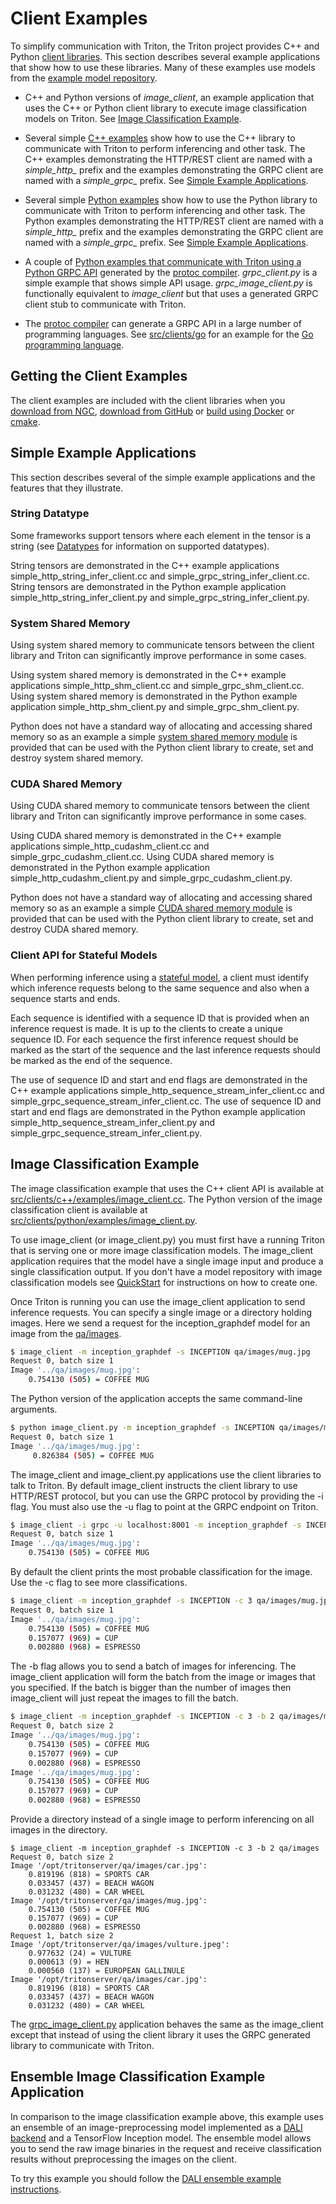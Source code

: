 <!--
# Copyright (c) 2018-2020, NVIDIA CORPORATION. All rights reserved.
#
# Redistribution and use in source and binary forms, with or without
# modification, are permitted provided that the following conditions
# are met:
#  * Redistributions of source code must retain the above copyright
#    notice, this list of conditions and the following disclaimer.
#  * Redistributions in binary form must reproduce the above copyright
#    notice, this list of conditions and the following disclaimer in the
#    documentation and/or other materials provided with the distribution.
#  * Neither the name of NVIDIA CORPORATION nor the names of its
#    contributors may be used to endorse or promote products derived
#    from this software without specific prior written permission.
#
# THIS SOFTWARE IS PROVIDED BY THE COPYRIGHT HOLDERS ``AS IS'' AND ANY
# EXPRESS OR IMPLIED WARRANTIES, INCLUDING, BUT NOT LIMITED TO, THE
# IMPLIED WARRANTIES OF MERCHANTABILITY AND FITNESS FOR A PARTICULAR
# PURPOSE ARE DISCLAIMED.  IN NO EVENT SHALL THE COPYRIGHT OWNER OR
# CONTRIBUTORS BE LIABLE FOR ANY DIRECT, INDIRECT, INCIDENTAL, SPECIAL,
# EXEMPLARY, OR CONSEQUENTIAL DAMAGES (INCLUDING, BUT NOT LIMITED TO,
# PROCUREMENT OF SUBSTITUTE GOODS OR SERVICES; LOSS OF USE, DATA, OR
# PROFITS; OR BUSINESS INTERRUPTION) HOWEVER CAUSED AND ON ANY THEORY
# OF LIABILITY, WHETHER IN CONTRACT, STRICT LIABILITY, OR TORT
# (INCLUDING NEGLIGENCE OR OTHERWISE) ARISING IN ANY WAY OUT OF THE USE
# OF THIS SOFTWARE, EVEN IF ADVISED OF THE POSSIBILITY OF SUCH DAMAGE.
-->

# Client Examples

To simplify communication with Triton, the Triton project provides C++
and Python [client libraries](client_libraries.md). This section
describes several example applications that show how to use these
libraries. Many of these examples use models from the [example model
repository](quickstart.md#create-a-model-repository).

* C++ and Python versions of *image_client*, an example application
  that uses the C++ or Python client library to execute image
  classification models on Triton. See [Image Classification
  Example](#image-classification-example).

* Several simple [C++ examples](../src/clients/c%2B%2B/examples) show
  how to use the C++ library to communicate with Triton to perform
  inferencing and other task. The C++ examples demonstrating the
  HTTP/REST client are named with a *simple_http_* prefix and the
  examples demonstrating the GRPC client are named with a
  *simple_grpc_* prefix. See [Simple Example
  Applications](#simple-example-applications).

* Several simple [Python examples](../src/clients/python/examples)
  show how to use the Python library to communicate with Triton to
  perform inferencing and other task. The Python examples
  demonstrating the HTTP/REST client are named with a *simple_http_*
  prefix and the examples demonstrating the GRPC client are named with
  a *simple_grpc_* prefix. See [Simple Example
  Applications](#simple-example-applications).

* A couple of [Python examples that communicate with Triton using a
  Python GRPC API](../src/clients/python/examples) generated by the
  [protoc compiler](https://grpc.io/docs/guides/). *grpc_client.py* is
  a simple example that shows simple API
  usage. *grpc_image_client.py* is functionally equivalent to
  *image_client* but that uses a generated GRPC client stub to
  communicate with Triton.

* The [protoc
  compiler](https://developers.google.com/protocol-buffers/docs/tutorials)
  can generate a GRPC API in a large number of programming
  languages. See [src/clients/go](../src/clients/go) for an example
  for the [Go programming language](https://golang.org/).

## Getting the Client Examples

The client examples are included with the client libraries when you
[download from
NGC](client_libraries.md#download-docker-image-from-ngc), [download
from GitHub](client_libraries.md#download-from-github) or [build using
Docker](client_libraries.md#build-using-docker) or
[cmake](client_libraries.md#build-using-cmake).

## Simple Example Applications

This section describes several of the simple example applications and
the features that they illustrate.

### String Datatype

Some frameworks support tensors where each element in the tensor is a
string (see [Datatypes](model_configuration.md#datatypes) for
information on supported datatypes).

String tensors are demonstrated in the C++ example applications
simple_http_string_infer_client.cc and
simple_grpc_string_infer_client.cc.  String tensors are demonstrated
in the Python example application simple_http_string_infer_client.py
and simple_grpc_string_infer_client.py.

### System Shared Memory

Using system shared memory to communicate tensors between the client
library and Triton can significantly improve performance in some
cases.

Using system shared memory is demonstrated in the C++ example
applications simple_http_shm_client.cc and simple_grpc_shm_client.cc.
Using system shared memory is demonstrated in the Python example
application simple_http_shm_client.py and simple_grpc_shm_client.py.

Python does not have a standard way of allocating and accessing shared
memory so as an example a simple [system shared memory
module](../src/clients/python/library/tritonclient/utils/shared_memory)
is provided that can be used with the Python client library to create,
set and destroy system shared memory.

### CUDA Shared Memory

Using CUDA shared memory to communicate tensors between the client
library and Triton can significantly improve performance in some
cases.

Using CUDA shared memory is demonstrated in the C++ example
applications simple_http_cudashm_client.cc and
simple_grpc_cudashm_client.cc.  Using CUDA shared memory is
demonstrated in the Python example application
simple_http_cudashm_client.py and simple_grpc_cudashm_client.py.

Python does not have a standard way of allocating and accessing shared
memory so as an example a simple [CUDA shared memory
module](../src/clients/python/library/tritonclient/utils/cuda_shared_memory)
is provided that can be used with the Python client library to create,
set and destroy CUDA shared memory.

### Client API for Stateful Models

When performing inference using a [stateful
model](architecture.md#stateful-models), a client must identify which
inference requests belong to the same sequence and also when a
sequence starts and ends.

Each sequence is identified with a sequence ID that is provided when
an inference request is made. It is up to the clients to create a
unique sequence ID. For each sequence the first inference request
should be marked as the start of the sequence and the last inference
requests should be marked as the end of the sequence.

The use of sequence ID and start and end flags are demonstrated in the
C++ example applications simple_http_sequence_stream_infer_client.cc
and simple_grpc_sequence_stream_infer_client.cc.  The use of sequence
ID and start and end flags are demonstrated in the Python example
application simple_http_sequence_stream_infer_client.py and
simple_grpc_sequence_stream_infer_client.py.

## Image Classification Example

The image classification example that uses the C++ client API is
available at
[src/clients/c++/examples/image_client.cc](../src/clients/c%2B%2B/examples/image_client.cc). The
Python version of the image classification client is available at
[src/clients/python/examples/image_client.py](../src/clients/python/examples/image_client.py).

To use image_client (or image_client.py) you must first have a running
Triton that is serving one or more image classification models. The
image_client application requires that the model have a single image
input and produce a single classification output. If you don't have a
model repository with image classification models see
[QuickStart](quickstart.md) for instructions on how to create one.

Once Triton is running you can use the image_client application to
send inference requests. You can specify a single image or a directory
holding images. Here we send a request for the inception_graphdef model
for an image from the [qa/images](../qa/images).

```bash
$ image_client -m inception_graphdef -s INCEPTION qa/images/mug.jpg
Request 0, batch size 1
Image '../qa/images/mug.jpg':
    0.754130 (505) = COFFEE MUG
```

The Python version of the application accepts the same command-line
arguments.

```bash
$ python image_client.py -m inception_graphdef -s INCEPTION qa/images/mug.jpg
Request 0, batch size 1
Image '../qa/images/mug.jpg':
     0.826384 (505) = COFFEE MUG
```

The image_client and image_client.py applications use the client
libraries to talk to Triton. By default image_client instructs the
client library to use HTTP/REST protocol, but you can use the GRPC
protocol by providing the -i flag. You must also use the -u flag to
point at the GRPC endpoint on Triton.

```bash
$ image_client -i grpc -u localhost:8001 -m inception_graphdef -s INCEPTION qa/images/mug.jpg
Request 0, batch size 1
Image '../qa/images/mug.jpg':
    0.754130 (505) = COFFEE MUG
```

By default the client prints the most probable classification for the
image. Use the -c flag to see more classifications.

```bash
$ image_client -m inception_graphdef -s INCEPTION -c 3 qa/images/mug.jpg
Request 0, batch size 1
Image '../qa/images/mug.jpg':
    0.754130 (505) = COFFEE MUG
    0.157077 (969) = CUP
    0.002880 (968) = ESPRESSO
```

The -b flag allows you to send a batch of images for inferencing.
The image_client application will form the batch from the image or
images that you specified. If the batch is bigger than the number of
images then image_client will just repeat the images to fill the
batch.

```bash
$ image_client -m inception_graphdef -s INCEPTION -c 3 -b 2 qa/images/mug.jpg
Request 0, batch size 2
Image '../qa/images/mug.jpg':
    0.754130 (505) = COFFEE MUG
    0.157077 (969) = CUP
    0.002880 (968) = ESPRESSO
Image '../qa/images/mug.jpg':
    0.754130 (505) = COFFEE MUG
    0.157077 (969) = CUP
    0.002880 (968) = ESPRESSO
```

Provide a directory instead of a single image to perform inferencing
on all images in the directory.

```
$ image_client -m inception_graphdef -s INCEPTION -c 3 -b 2 qa/images
Request 0, batch size 2
Image '/opt/tritonserver/qa/images/car.jpg':
    0.819196 (818) = SPORTS CAR
    0.033457 (437) = BEACH WAGON
    0.031232 (480) = CAR WHEEL
Image '/opt/tritonserver/qa/images/mug.jpg':
    0.754130 (505) = COFFEE MUG
    0.157077 (969) = CUP
    0.002880 (968) = ESPRESSO
Request 1, batch size 2
Image '/opt/tritonserver/qa/images/vulture.jpeg':
    0.977632 (24) = VULTURE
    0.000613 (9) = HEN
    0.000560 (137) = EUROPEAN GALLINULE
Image '/opt/tritonserver/qa/images/car.jpg':
    0.819196 (818) = SPORTS CAR
    0.033457 (437) = BEACH WAGON
    0.031232 (480) = CAR WHEEL
```

The
[grpc_image_client.py](../src/clients/python/examples/grpc_image_client.py)
application behaves the same as the image_client except that instead
of using the client library it uses the GRPC generated library to
communicate with Triton.

## Ensemble Image Classification Example Application

In comparison to the image classification example above, this example
uses an ensemble of an image-preprocessing model implemented as a
[DALI
backend](https://github.com/triton-inference-server/dali_backend) and
a TensorFlow Inception model. The ensemble model allows you to send
the raw image binaries in the request and receive classification
results without preprocessing the images on the client.

To try this example you should follow the [DALI ensemble example
instructions](https://github.com/triton-inference-server/dali_backend/tree/main/docs/examples/inception_ensemble).
